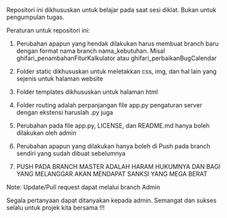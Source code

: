 Repositori ini dikhususkan untuk belajar pada saat sesi diklat. Bukan untuk pengumpulan tugas.

Peraturan untuk repositori ini:
1. Perubahan apapun yang hendak dilakukan harus membuat branch baru dengan format nama branch nama_kebutuhan. Misal ghifari_penambahanFiturKalkulator atau ghifari_perbaikanBugCalendar
2. Folder static dikhususkan untuk meletakkan css, img, dan hal lain yang sejenis untuk halaman website
3. Folder templates dikhususkan untuk halaman html
4. Folder routing adalah perpanjangan file app.py pengaturan server dengan ekstensi haruslah .py juga
5. Perubahan pada file app.py, LICENSE, dan README.md hanya boleh dilakukan oleh admin
6. Perubahan apapun yang dilakukan hanya boleh di Push pada branch sendiri yang sudah dibuat sebelumnya

7. PUSH PADA BRANCH MASTER ADALAH HARAM HUKUMNYA DAN BAGI YANG MELANGGAR AKAN MENDAPAT SANKSI YANG MEGA BERAT

Note:
Update/Pull request dapat melalui branch Admin

Segala pertanyaan dapat ditanyakan kepada admin. Semangat dan sukses selalu untuk projek kita bersama !!!